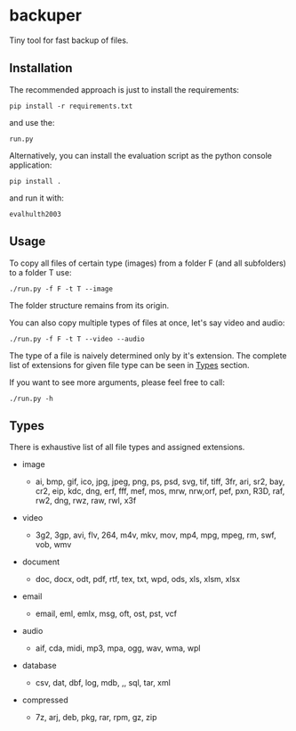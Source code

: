 # backuper
Tiny tool for fast backup of files.

## Installation
The recommended approach is just to install the requirements:

    pip install -r requirements.txt
    
and use the:

    run.py
    
Alternatively, you can install the evaluation script as the python console application:

    pip install .
    
and run it with:

    evalhulth2003

## Usage
To copy all files of certain type (images) from a folder F (and all subfolders) to a folder T use:

    
    ./run.py -f F -t T --image
    

The folder structure remains from its origin.

You can also copy multiple types of files at once, let's say video and audio:

    ./run.py -f F -t T --video --audio
    

The type of a file is naively determined only by it's extension. The complete list of extensions for given file type can be
seen in [Types](#types) section.

If you want to see more arguments, please feel free to call:

    ./run.py -h

## Types
There is exhaustive list of all file types and assigned extensions.

* image

    - ai, bmp, gif, ico, jpg, jpeg, png, ps, psd, svg, tif, tiff, 3fr, ari, sr2, bay, cr2, eip, kdc, dng, erf, fff, mef, mos, mrw, nrw,orf, pef, pxn, R3D, raf, rw2, dng, rwz, raw, rwl, x3f

* video

    - 3g2, 3gp, avi, flv, 264, m4v, mkv, mov, mp4, mpg, mpeg, rm, swf, vob, wmv

* document
    - doc, docx, odt, pdf, rtf, tex, txt, wpd, ods, xls, xlsm, xlsx

* email

    - email, eml, emlx, msg, oft, ost, pst, vcf

* audio

    - aif, cda, midi, mp3, mpa, ogg, wav, wma, wpl

* database

    - csv, dat, dbf, log, mdb, ,, sql, tar, xml

* compressed

    - 7z, arj, deb, pkg, rar, rpm, gz, zip